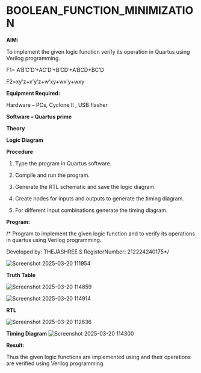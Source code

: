 # BOOLEAN_FUNCTION_MINIMIZATION

**AIM:**

To implement the given logic function verify its operation in Quartus using Verilog programming.

F1= A’B’C’D’+AC’D’+B’CD’+A’BCD+BC’D 

F2=xy’z+x’y’z+w’xy+wx’y+wxy

**Equipment Required:**

Hardware – PCs, Cyclone II , USB flasher

**Software – Quartus prime**

**Theory**

**Logic Diagram**

**Procedure**

1.	Type the program in Quartus software.

2.	Compile and run the program.

3.	Generate the RTL schematic and save the logic diagram.

4.	Create nodes for inputs and outputs to generate the timing diagram.

5.	For different input combinations generate the timing diagram.


**Program:**

/* Program to implement the given logic function and to verify its operations in quartus using Verilog programming. 

Developed by: THEJASHREE S RegisterNumber: 212224240175*/

![Screenshot 2025-03-20 111954](https://github.com/user-attachments/assets/1d80d6b6-454d-4127-be99-91385937c8e3)



**Truth Table**

![Screenshot 2025-03-20 114859](https://github.com/user-attachments/assets/902ec323-230b-4920-9f46-9a11c8570c8f)

 ![Screenshot 2025-03-20 114914](https://github.com/user-attachments/assets/e2dd2756-47eb-4aeb-a246-a5d04c002e02)


**RTL**

![Screenshot 2025-03-20 112636](https://github.com/user-attachments/assets/5d9b3cbf-62c7-480d-85c8-ad9bd89ffa13)


**Timing Diagram**
![Screenshot 2025-03-20 114300](https://github.com/user-attachments/assets/8d827a48-ba84-4266-882c-37d61cdda325)





**Result:**

Thus the given logic functions are implemented using and their operations are verified using Verilog programming.

